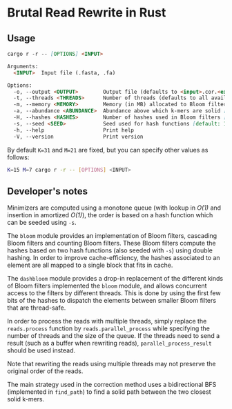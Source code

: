 # Brutal Read Rewrite in Rust

## Usage

```md
cargo r -r -- [OPTIONS] <INPUT>

Arguments:
  <INPUT>  Input file (.fasta, .fa)

Options:
  -o, --output <OUTPUT>        Output file (defaults to <input>.cor.<ext>)
  -t, --threads <THREADS>      Number of threads (defaults to all available threads)
  -m, --memory <MEMORY>        Memory (in MB) allocated to Bloom filters (defaults to input size)
  -a, --abundance <ABUNDANCE>  Abundance above which k-mers are solid [default: 5]
  -H, --hashes <HASHES>        Number of hashes used in Bloom filters [default: 3]
  -s, --seed <SEED>            Seed used for hash functions [default: 101010]
  -h, --help                   Print help
  -V, --version                Print version
```

By default `K=31` and `M=21` are fixed, but you can specify other values as follows:
```sh
K=15 M=7 cargo r -r -- [OPTIONS] <INPUT>
```

## Developer's notes

Minimizers are computed using a monotone queue (with lookup in *O(1)* and insertion in amortized *O(1)*), the order is based on a hash function which can be seeded using `-s`.

The `bloom` module provides an implementation of Bloom filters, cascading Bloom filters and counting Bloom filters.
These Bloom filters compute the hashes based on two hash functions (also seeded with `-s`) using double hashing.
In order to improve cache-efficiency, the hashes associated to an element are all mapped to a single block that fits in cache.

The `dashbloom` module provides a drop-in replacement of the different kinds of Bloom filters implemented the `bloom` module, and allows concurrent access to the filters by different threads.
This is done by using the first few bits of the hashes to dispatch the elements between smaller Bloom filters that are thread-safe.

In order to process the reads with multiple threads, simply replace the `reads.process` function by `reads.parallel_process` while specifying the number of threads and the size of the queue.
If the threads need to send a result (such as a buffer when rewriting reads), `parallel_process_result` should be used instead.

Note that rewriting the reads using multiple threads may not preserve the original order of the reads.

The main strategy used in the correction method uses a bidirectional BFS (implemented in `find_path`) to find a solid path between the two closest solid k-mers.
